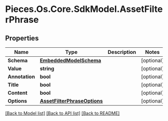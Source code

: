 # Pieces.Os.Core.SdkModel.AssetFilterPhrase

## Properties

Name | Type | Description | Notes
------------ | ------------- | ------------- | -------------
**Schema** | [**EmbeddedModelSchema**](EmbeddedModelSchema.md) |  | [optional] 
**Value** | **string** |  | [optional] 
**Annotation** | **bool** |  | [optional] 
**Title** | **bool** |  | [optional] 
**Content** | **bool** |  | [optional] 
**Options** | [**AssetFilterPhraseOptions**](AssetFilterPhraseOptions.md) |  | [optional] 

[[Back to Model list]](../README.md#documentation-for-models) [[Back to API list]](../README.md#documentation-for-api-endpoints) [[Back to README]](../README.md)

